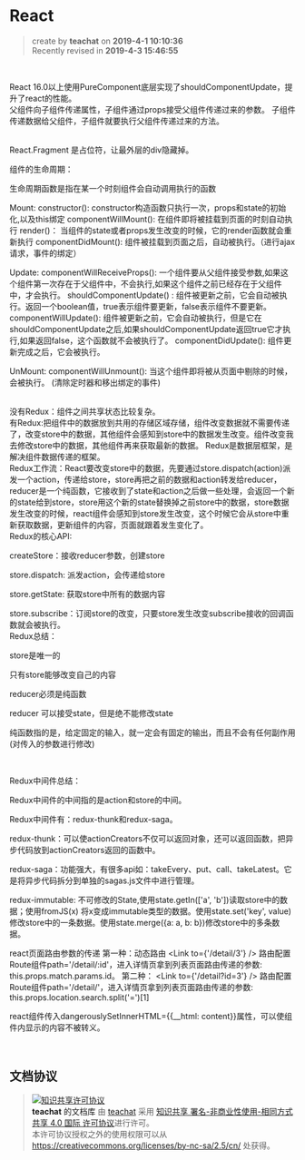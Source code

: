 React
===

> create by **teachat** on **2019-4-1 10:10:36**   
> Recently revised in **2019-4-3 15:46:55**

<br>

React 16.0以上使用PureComponent底层实现了shouldComponentUpdate，提升了react的性能。
<br>
父组件向子组件传递属性，子组件通过props接受父组件传递过来的参数。
子组件传递数据给父组件，子组件就要执行父组件传递过来的方法。

<br>
React.Fragment 是占位符，让最外层的div隐藏掉。

<br>

组件的生命周期：

生命周期函数是指在某一个时刻组件会自动调用执行的函数

Mount:
constructor(): constructor构造函数只执行一次，props和state的初始化,以及this绑定
componentWillMount(): 在组件即将被挂载到页面的时刻自动执行
render()： 当组件的state或者props发生改变的时候，它的render函数就会重新执行
componentDidMount(): 组件被挂载到页面之后，自动被执行。（进行ajax请求，事件的绑定）

Update:
componentWillReceiveProps(): 一个组件要从父组件接受参数,如果这个组件第一次存在于父组件中，不会执行,如果这个组件之前已经存在于父组件中，才会执行。
shouldComponentUpdate() : 组件被更新之前，它会自动被执行。返回一个boolean值，true表示组件要更新，false表示组件不要更新。
componentWillUpdate(): 组件被更新之前，它会自动被执行，但是它在shouldComponentUpdate之后,如果shouldComponentUpdate返回true它才执行,如果返回false，这个函数就不会被执行了。
componentDidUpdate(): 组件更新完成之后，它会被执行。

UnMount:
componentWillUnmount(): 当这个组件即将被从页面中剔除的时候，会被执行。 (清除定时器和移出绑定的事件)

<br>
没有Redux：组件之间共享状态比较复杂。
<br>
有Redux:把组件中的数据放到共用的存储区域存储，组件改变数据就不需要传递了，改变store中的数据，其他组件会感知到store中的数据发生改变。组件改变我去修改store中的数据，其他组件再来获取最新的数据。
Redux是数据层框架，是解决组件数据传递的框架。
<br>
Redux工作流：React要改变store中的数据，先要通过store.dispatch(action)派发一个action，传递给store，store再把之前的数据和action转发给reducer，reducer是一个纯函数，它接收到了state和action之后做一些处理，会返回一个新的state给到store，store用这个新的state替换掉之前store中的数据，store数据发生改变的时候，react组件会感知到store发生改变，这个时候它会从store中重新获取数据，更新组件的内容，页面就跟着发生变化了。
<br>
Redux的核心API:

createStore：接收reducer参数，创建store

store.dispatch: 派发action，会传递给store

store.getState: 获取store中所有的数据内容

store.subscribe：订阅store的改变，只要store发生改变subscribe接收的回调函数就会被执行。
<br>
Redux总结：

store是唯一的

只有store能够改变自己的内容

reducer必须是纯函数

reducer 可以接受state，但是绝不能修改state

纯函数指的是，给定固定的输入，就一定会有固定的输出，而且不会有任何副作用(对传入的参数进行修改)

<br>

Redux中间件总结：

Redux中间件的中间指的是action和store的中间。

Redux中间件有：redux-thunk和redux-saga。

redux-thunk：可以使actionCreators不仅可以返回对象，还可以返回函数，把异步代码放到actionCreators返回的函数中。

redux-saga：功能强大，有很多api如：takeEvery、put、call、takeLatest。它是将异步代码拆分到单独的sagas.js文件中进行管理。

redux-immutable: 不可修改的State,使用state.getIn(['a', 'b'])读取store中的数据；使用fromJS(x) 将x变成immutable类型的数据。使用state.set('key', value)修改store中的一条数据。使用state.merge({a: a, b: b})修改store中的多条数据。

react页面路由参数的传递 第一种：动态路由 <Link to={'/detail/3'} /> 路由配置Route组件path='/detail/:id'，进入详情页拿到列表页面路由传递的参数: this.props.match.params.id。
第二种： <Link to={'/detail?id=3'} /> 路由配置Route组件path='/detail/'，进入详情页拿到列表页面路由传递的参数: this.props.location.search.split('=')[1]

react组件传入dangerouslySetInnerHTML={{__html: content}}属性，可以使组件内显示的内容不被转义。

<br>

## 文档协议 
> <a rel="license" href="http://creativecommons.org/licenses/by-nc-sa/4.0/"><img alt="知识共享许可协议" style="border-width:0" src="https://i.creativecommons.org/l/by-nc-sa/4.0/88x31.png" /></a><br /><a xmlns:dct="http://purl.org/dc/terms/" property="dct:title">**teachat** 的文档库</a> 由 <a xmlns:cc="http://creativecommons.org/ns#" href="wzh" property="cc:attributionName" rel="cc:attributionURL">teachat</a> 采用 <a rel="license" href="http://creativecommons.org/licenses/by-nc-sa/4.0/">知识共享 署名-非商业性使用-相同方式共享 4.0 国际 许可协议</a>进行许可。<br />本许可协议授权之外的使用权限可以从 <a xmlns:cc="http://creativecommons.org/ns#" href="https://creativecommons.org/licenses/by-nc-sa/2.5/cn/" rel="cc:morePermissions">https://creativecommons.org/licenses/by-nc-sa/2.5/cn/</a> 处获得。